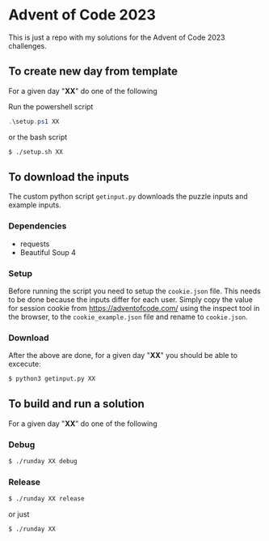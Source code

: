 # Advent of Code 2023
This is just a repo with my solutions for the Advent of Code 2023 challenges.

## To create new day from template
For a given day "**XX**" do one of the following

Run the powershell script
```powershell
.\setup.ps1 XX
```
or the bash script
```bash
$ ./setup.sh XX
```

## To download the inputs
The custom python script `getinput.py` downloads the puzzle inputs
and example inputs. 

### Dependencies
* requests
* Beautiful Soup 4

### Setup

Before running the script you need to setup the `cookie.json` file. This needs to be done because the inputs differ for each user. Simply copy the value for session cookie from https://adventofcode.com/ using the inspect tool in the browser, to the `cookie_example.json` file and rename to `cookie.json`.

### Download
After the above are done, for a given day "**XX**" you should be able to excecute:

```bash
$ python3 getinput.py XX
```

## To build and run a solution
For a given day "**XX**" do one of the following

### Debug
```bash
$ ./runday XX debug
```

### Release
```bash
$ ./runday XX release
```

or just
```bash
$ ./runday XX
```
